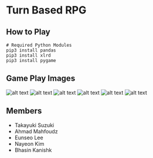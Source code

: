 # Turn Based RPG

## How to Play
```
# Required Python Modules
pip3 install pandas
pip3 install xlrd
pip3 install pygame
```

## Game Play Images
![alt text](Game_Assets/Intro_Page/Intro_Page.jpg)
![alt text](Game_Assets/Character_Type/Character_Selection.jpg)
![alt text](Game_Assets/Team_Size/Team_Size.jpg)
![alt text](Game_Assets/Character_Name/Character_Name.png)
![alt text](Game_Assets/Battleground/battle.jpg)
![alt text](Game_Assets/Game_Result/Game_Result.jpg)


## Members
+ Takayuki Suzuki
+ Ahmad Mahfoudz
+ Eunseo Lee
+ Nayeon Kim
+ Bhasin Kanishk
